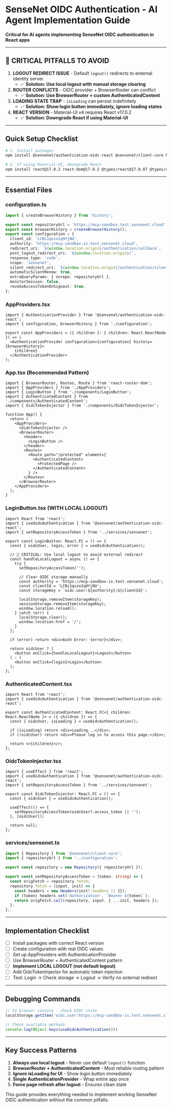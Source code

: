 # SenseNet OIDC Authentication - AI Agent Implementation Guide

**Critical for AI agents implementing SenseNet OIDC authentication in React apps**

---

## 🚨 CRITICAL PITFALLS TO AVOID

1. **LOGOUT REDIRECT ISSUE** - Default `logout()` redirects to external identity server
   - ✅ **Solution: Use local logout with manual storage clearing**
2. **ROUTER CONFLICTS** - OIDC provider + BrowserRouter can conflict  
   - ✅ **Solution: Use BrowserRouter + custom AuthenticatedContent**
3. **LOADING STATE TRAP** - `isLoading` can persist indefinitely
   - ✅ **Solution: Show login button immediately, ignore loading states**
4. **REACT VERSION** - Material-UI v4 requires React v17.0.2
   - ✅ **Solution: Downgrade React if using Material-UI**

---

## Quick Setup Checklist

```bash
# 1. Install packages
npm install @sensenet/authentication-oidc-react @sensenet/client-core history react-router-dom

# 2. If using Material-UI, downgrade React
npm install react@17.0.2 react-dom@17.0.2 @types/react@17.0.87 @types/react-dom@17.0.17
```

---

## Essential Files

### configuration.ts
```ts
import { createBrowserHistory } from 'history';

export const repositoryUrl = 'https://mcp-sandbox.test.sensenet.cloud';
export const browserHistory = createBrowserHistory();
export const configuration = {
  client_id: 'LCNi1qxzo2q9YjNU',
  authority: 'https://mcp-sandbox-is.test.sensenet.cloud',
  redirect_uri: `${window.location.origin}/authentication/callback`,
  post_logout_redirect_uri: `${window.location.origin}/`,
  response_type: 'code',
  scope: 'sensenet',
  silent_redirect_uri: `${window.location.origin}/authentication/silent_callback`,
  automaticSilentRenew: true,
  extraQueryParams: { snrepo: repositoryUrl },
  monitorSession: false,
  revokeAccessTokenOnSignout: true,
};
```

### AppProviders.tsx
```tsx
import { AuthenticationProvider } from '@sensenet/authentication-oidc-react';
import { configuration, browserHistory } from './configuration';

export const AppProviders = ({ children }: { children: React.ReactNode }) => (
  <AuthenticationProvider configuration={configuration} history={browserHistory}>
    {children}
  </AuthenticationProvider>
);
```

### App.tsx (Recommended Pattern)
```tsx
import { BrowserRouter, Routes, Route } from 'react-router-dom';
import { AppProviders } from './AppProviders';
import { LoginButton } from './components/LoginButton';
import { AuthenticatedContent } from './components/AuthenticatedContent';
import { OidcTokenInjector } from './components/OidcTokenInjector';

function App() {
  return (
    <AppProviders>
      <OidcTokenInjector />
      <BrowserRouter>
        <header>
          <LoginButton />
        </header>
        <Routes>
          <Route path="/protected" element={
            <AuthenticatedContent>
              <ProtectedPage />
            </AuthenticatedContent>
          } />
        </Routes>
      </BrowserRouter>
    </AppProviders>
  );
}
```

### LoginButton.tsx (WITH LOCAL LOGOUT)
```tsx
import React from 'react';
import { useOidcAuthentication } from '@sensenet/authentication-oidc-react';
import { setRepositoryAccessToken } from '../services/sensenet';

export const LoginButton: React.FC = () => {
  const { oidcUser, login, error } = useOidcAuthentication();
  
  // 🚨 CRITICAL: Use local logout to avoid external redirect
  const handleLocalLogout = async () => {
    try {
      setRepositoryAccessToken('');
      
      // Clear OIDC storage manually
      const authority = 'https://mcp-sandbox-is.test.sensenet.cloud';
      const clientId = 'LCNi1qxzo2q9YjNU';
      const storageKey = `oidc.user:${authority}:${clientId}`;
      
      localStorage.removeItem(storageKey);
      sessionStorage.removeItem(storageKey);
      window.location.reload();
    } catch (err) {
      localStorage.clear();
      window.location.href = '/';
    }
  };

  if (error) return <div>Auth Error: {error}</div>;
  
  return oidcUser ? (
    <button onClick={handleLocalLogout}>Logout</button>
  ) : (
    <button onClick={login}>Login</button>
  );
};
```

### AuthenticatedContent.tsx
```tsx
import React from 'react';
import { useOidcAuthentication } from '@sensenet/authentication-oidc-react';

export const AuthenticatedContent: React.FC<{ children: React.ReactNode }> = ({ children }) => {
  const { oidcUser, isLoading } = useOidcAuthentication();
  
  if (isLoading) return <div>Loading...</div>;
  if (!oidcUser) return <div>Please log in to access this page.</div>;
  
  return <>{children}</>;
};
```

### OidcTokenInjector.tsx
```tsx
import { useEffect } from 'react';
import { useOidcAuthentication } from '@sensenet/authentication-oidc-react';
import { setRepositoryAccessToken } from '../services/sensenet';

export const OidcTokenInjector: React.FC = () => {
  const { oidcUser } = useOidcAuthentication();

  useEffect(() => {
    setRepositoryAccessToken(oidcUser?.access_token || '');
  }, [oidcUser]);

  return null;
};
```

### services/sensenet.ts
```ts
import { Repository } from '@sensenet/client-core';
import { repositoryUrl } from '../configuration';

export const repository = new Repository({ repositoryUrl });

export const setRepositoryAccessToken = (token: string) => {
  const origFetch = repository.fetch;
  repository.fetch = (input, init) => {
    const headers = new Headers(init?.headers || {});
    if (token) headers.set('Authorization', `Bearer ${token}`);
    return origFetch.call(repository, input, { ...init, headers });
  };
};
```

---

## Implementation Checklist

- [ ] Install packages with correct React version
- [ ] Create configuration with real OIDC values
- [ ] Set up AppProviders with AuthenticationProvider
- [ ] Use BrowserRouter + AuthenticatedContent pattern
- [ ] **Implement LOCAL LOGOUT (not default logout)**
- [ ] Add OidcTokenInjector for automatic token injection
- [ ] Test: Login → Check storage → Logout → Verify no external redirect

---

## Debugging Commands

```js
// In browser console - check OIDC state
localStorage.getItem('oidc.user:https://mcp-sandbox-is.test.sensenet.cloud:LCNi1qxzo2q9YjNU')

// Check available methods
console.log(Object.keys(useOidcAuthentication()))
```

---

## Key Success Patterns

1. **Always use local logout** - Never use default `logout()` function
2. **BrowserRouter + AuthenticatedContent** - Most reliable routing pattern  
3. **Ignore isLoading for UI** - Show login button immediately
4. **Single AuthenticationProvider** - Wrap entire app once
5. **Force page refresh after logout** - Ensures clean state

This guide provides everything needed to implement working SenseNet OIDC authentication without the common pitfalls.
